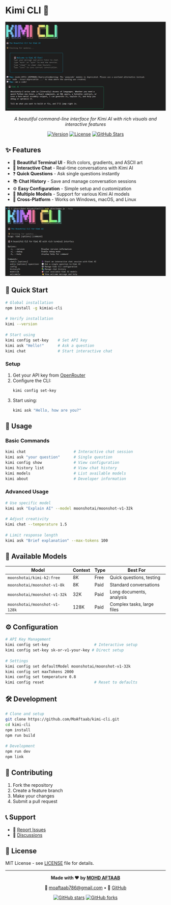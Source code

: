 # Kimi CLI 🤖

<div align="center">

![Kimi CLI Banner](./src/assets/kimi-cli-banner.jpg)

*A beautiful command-line interface for Kimi AI with rich visuals and interactive features*

[![Version](https://img.shields.io/npm/v/kimiai-cli?style=for-the-badge&logo=npm)](https://www.npmjs.com/package/kimiai-cli)
[![License](https://img.shields.io/npm/l/kimiai-cli?style=for-the-badge)](./LICENSE)
[![GitHub Stars](https://img.shields.io/github/stars/MoAftaab/kimi-cli?style=for-the-badge&logo=github)](https://github.com/MoAftaab/kimi-cli)

</div>

## ✨ Features

- 🎨 **Beautiful Terminal UI** - Rich colors, gradients, and ASCII art
- 💬 **Interactive Chat** - Real-time conversations with Kimi AI
- ❓ **Quick Questions** - Ask single questions instantly
- 📚 **Chat History** - Save and manage conversation sessions
- ⚙️ **Easy Configuration** - Simple setup and customization
- 🎯 **Multiple Models** - Support for various Kimi AI models
- 🚀 **Cross-Platform** - Works on Windows, macOS, and Linux

![Features Overview](./src/assets/kimi-cli-demo.jpg)

## 🚀 Quick Start

```bash
# Global installation
npm install -g kimiai-cli

# Verify installation
kimi --version

# Start using
kimi config set-key    # Set API key
kimi ask "Hello!"      # Ask a question
kimi chat              # Start interactive chat
```

### Setup
1. Get your API key from [OpenRouter](https://openrouter.ai/keys)
2. Configure the CLI:
   ```bash
   kimi config set-key
   ```
3. Start using:
   ```bash
   kimi ask "Hello, how are you?"
   ```

## 💬 Usage

### Basic Commands
```bash
kimi chat                     # Interactive chat session
kimi ask "your question"      # Single question
kimi config show              # View configuration
kimi history list             # View chat history
kimi models                   # List available models
kimi about                    # Developer information
```

### Advanced Usage
```bash
# Use specific model
kimi ask "Explain AI" --model moonshotai/moonshot-v1-32k

# Adjust creativity
kimi chat --temperature 1.5

# Limit response length
kimi ask "Brief explanation" --max-tokens 100
```

## 🎯 Available Models

| Model | Context | Type | Best For |
|-------|---------|------|----------|
| `moonshotai/kimi-k2:free` | 8K | Free | Quick questions, testing |
| `moonshotai/moonshot-v1-8k` | 8K | Paid | Standard conversations |
| `moonshotai/moonshot-v1-32k` | 32K | Paid | Long documents, analysis |
| `moonshotai/moonshot-v1-128k` | 128K | Paid | Complex tasks, large files |

## ⚙️ Configuration

```bash
# API Key Management
kimi config set-key                    # Interactive setup
kimi config set-key sk-or-v1-your-key # Direct setup

# Settings
kimi config set defaultModel moonshotai/moonshot-v1-32k
kimi config set maxTokens 2000
kimi config set temperature 0.8
kimi config reset                      # Reset to defaults
```

## 🛠️ Development

```bash
# Clone and setup
git clone https://github.com/MoAftaab/kimi-cli.git
cd kimi-cli
npm install
npm run build

# Development
npm run dev
npm link
```

## 🤝 Contributing

1. Fork the repository
2. Create a feature branch
3. Make your changes
4. Submit a pull request

## 📞 Support

- 🐛 [Report Issues](https://github.com/MoAftaab/kimi-cli/issues)
- 💬 [Discussions](https://github.com/MoAftaab/kimi-cli/discussions)

## 📄 License

MIT License - see [LICENSE](LICENSE) file for details.

---

<div align="center">

**Made with ❤️ by [MOHD AFTAAB](https://github.com/MoAftaab)**

📧 [moaftaab786@gmail.com](mailto:moaftaab786@gmail.com) • 🐙 [GitHub](https://github.com/MoAftaab)

[![GitHub stars](https://img.shields.io/github/stars/MoAftaab/kimi-cli.svg?style=social&label=Star)](https://github.com/MoAftaab/kimi-cli)
[![GitHub forks](https://img.shields.io/github/forks/MoAftaab/kimi-cli.svg?style=social&label=Fork)](https://github.com/MoAftaab/kimi-cli/fork)

</div>
